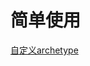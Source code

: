 # 简单使用
[自定义archetype](https://github.com/wjn0918/Study/SoftWare/IDEA/IntelliJ/note/自定义archetype.md)

